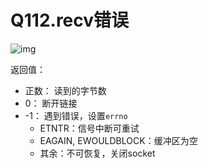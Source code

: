 # Q112.recv错误

![img](file:///C:\Users\HP\AppData\Local\Temp\QQ_1741098397406.png)

返回值：

+ 正数： 读到的字节数
+ 0： 断开链接
+ -1： 遇到错误，设置`errno`
  + ETNTR：信号中断可重试
  + EAGAIN, EWOULDBLOCK：缓冲区为空
  + 其余：不可恢复，关闭socket